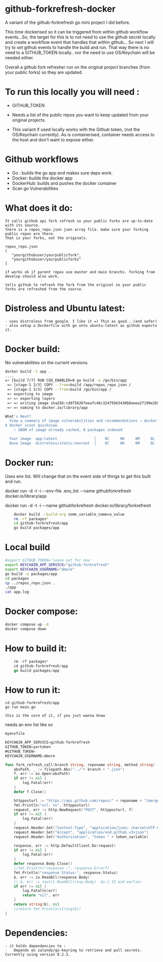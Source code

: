 
github-forkrefresh-docker
=========================

A variant of the github-forkrefresh go mini project I did before. 

This time dockerised so it can be triggered from within github workflow events...So, the target for this is to not need to use the github secret locally and create a workflow event that handles that within github... So next I will try to set github events to handle the build and run. That way there is no need to a GITHUB_TOKEN locally.. nor the need to use OS/Keychain will be needed either.

Overall a github fork refresher run on the original project branches (from your public forks) so they are updated. 

To run this locally you will need :
====================================
- GITHUB_TOKEN
- Needs a list of the public repos you want to keep updated from your original projects.

- This variant if used locally works with the Github token, (not the OS/Keychain currently). As is containerised, container needs 
access to the host and don't want to expose either. 

Github workflows
================

- Go : builds the go app and makes sure deps work.
- Docker: builds the docker app
- DockerHub: builds and pushes the docker container 
- Scan go Vulnerabilities
  
What does it do:
===============

    It calls github api fork refresh so your public forks are up-to-date with its source.
    there is a repos_repo.json json array file. make sure your forking public repos are there.
    That is your forks, not the originals.

    repos_repo.json
    [
       "yourgithubuser/yourpublicfork",
       "yourgithubuser/yourpublicfork2"
    ]

    if works ok if parent repos use master and main branchs. forking from develop should also work. 

    tells github to refresh the fork from the original so your public forks are refreshed from the source.


Distroless and Ubuntu latest:
==============================

    - uses distroless from google. I like it =) Thin as good...(and safer)
    - also setup a Dockerfile with go onto ubuntu-latest as github expects it.


Docker build:
============

No vulnerabilities on the current versions.

```bash
docker build -t app .
....
=> [build 7/7] RUN CGO_ENABLED=0 go build -o /go/bin/app                                                                        11.5s 
 => [stage-1 2/3] COPY --from=build /app/repos_repo.json /                                                                        0.1s 
 => [stage-1 3/3] COPY --from=build /go/bin/app /                                                                                 0.1s 
 => exporting to image                                                                                                            0.1s 
 => => exporting layers                                                                                                           0.1s 
 => => writing image sha256:cd975626feeafc46c32475b63430b8aeea27199e2b532f76ea955164b26c2331                                      0.0s 
 => => naming to docker.io/library/app                                                                                            0.0s

What's Next?
  View a summary of image vulnerabilities and recommendations → docker scout quickview
$ docker scout quickview
    ✓ SBOM of image already cached, 8 packages indexed

  Your image  app:latest                 │    0C     0H     0M     0L   
  Base image  distroless/static:nonroot  │    0C     0H     0M     0L   

```
Docker run:
==========

Uses env list. Will change that on the event side of things to get this built and run.

docker run -d -t -i --env-file .env_list --name githubforkrefresh docker.io/library/app

docker run -d -t -i --name githubforkrefresh docker.io/library/forkrefresh

```bash
    docker build --build-arg some_variable_name=a_value
    rm -rf packages*
    cd github-forkrefresh/app
    go build packages/app
```
Local build
============

```bash
#export GITHUB_TOKEN='leave out for now'
export KEYCHAIN_APP_SERVICE="github-forkrefresh"
export KEYCHAIN_USERNAME="dmore"
go build -o packages/app
cd packages 
cp ../repos_repo.json .
./app
cat app.log
```

Docker compose: 
===============
```bash
docker compose up -d
docker compose down
```

How to build it:
================
```go
    rm -rf packages*
    cd github-forkrefresh/app
    go build packages/app
```
How to run it:
==============
    cd github-forkrefresh/app
    go run main.go

    this is the core of it, if you just wanna know

needs an env list like so

```go
myenvfile

KEYCHAIN_APP_SERVICE=github-forkrefresh
GITHUB_TOKEN=yertoken
#GITHUB_TOKEN=
KEYCHAIN_USERNAME=dmore

```

```go
func fork_refresh_call(branch string, reponame string, method string) (string, error) {
    absPath, _ := filepath.Abs("../"+ branch + ".json")
    f, err := os.Open(absPath)
    if err != nil {
        log.Fatal(err)
    }
    defer f.Close()

    httpposturl := "https://api.github.com/repos/" + reponame + "/merge-upstream"
    fmt.Println("url: %v", httpposturl)
    request, err := http.NewRequest("POST", httpposturl, f)
    if err != nil {
        log.Fatal(err)
    }
    request.Header.Set("Content-Type", "application/json; charset=UTF-8")
    request.Header.Set("Accept", "application/vnd.github.v3+json")
    request.Header.Set("Authorization", "token " + token_variable)

    response, err := http.DefaultClient.Do(request)
    if err != nil {
        log.Fatal(err)
    }
    defer response.Body.Close()
    //fmt.Println("response :", response.Errorf)
    fmt.Println("response Status:", response.Status)
    b, err := io.ReadAll(response.Body)
    // b, err := ioutil.ReadAll(resp.Body)  Go.1.15 and earlier
    if err != nil {
        log.Fatalln(err)
        return "nil", err
    }
    return string(b), nil
    //return fmt.Println(string(b))
}


```

Dependencies:
=============
    - it holds dependencies to : 
    -   Depends on zalando/go-keyring to retrieve and pull secrets. Currently using version 0.2.3.

